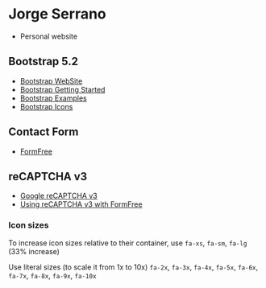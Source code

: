 # Jorge Serrano

* Personal website

## Bootstrap 5.2
- [Bootstrap WebSite](https://getbootstrap.com/)
- [Bootstrap Getting Started](https://getbootstrap.com/docs/5.0/getting-started/introduction/)
- [Bootstrap Examples](https://getbootstrap.com/docs/5.2/examples/)
- [Bootstrap Icons](https://icons.getbootstrap.com/)

## Contact Form
- [FormFree](https://formspree.io/)

## reCAPTCHA v3
- [Google reCAPTCHA v3](https://www.google.com/recaptcha/about/)
- [Using reCAPTCHA v3 with FormFree](https://help.formspree.io/hc/en-us/articles/4411635023507-Using-reCAPTCHA-v3)

### Icon sizes
To increase icon sizes relative to their container, use `fa-xs`, `fa-sm`, `fa-lg` (33% increase)

Use literal sizes (to scale it from 1x to 10x) `fa-2x`, `fa-3x`, `fa-4x`, `fa-5x`, `fa-6x`, `fa-7x`, `fa-8x`, `fa-9x`, `fa-10x`

